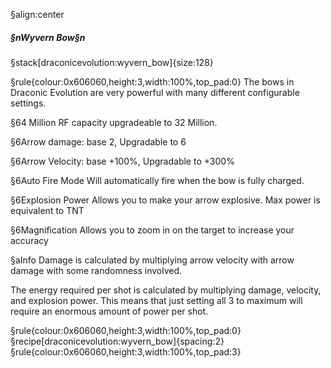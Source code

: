 §align:center
##### §nWyvern Bow§n

§stack[draconicevolution:wyvern_bow]{size:128}

§rule{colour:0x606060,height:3,width:100%,top_pad:0}
The bows in Draconic Evolution are very powerful with many different configurable settings.

§64 Million RF capacity upgradeable to 32 Million.

§6Arrow damage: base 2, Upgradable to 6

§6Arrow Velocity: base +100%, Upgradable to +300%

§6Auto Fire Mode
Will automatically fire when the bow is fully charged.

§6Explosion Power
Allows you to make your arrow explosive.
Max power is equivalent to TNT

§6Magnification
Allows you to zoom in on the target to increase your accuracy

§aInfo
Damage is calculated by multiplying arrow velocity with arrow damage with some randomness involved.

The energy required per shot is calculated by multiplying damage, velocity, and explosion power.
This means that just setting all 3 to maximum will require an enormous amount of power per shot.

§rule{colour:0x606060,height:3,width:100%,top_pad:0}
§recipe[draconicevolution:wyvern_bow]{spacing:2}
§rule{colour:0x606060,height:3,width:100%,top_pad:3}